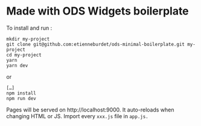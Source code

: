 # Made with ODS Widgets boilerplate
To install and run :

```
mkdir my-project
git clone git@github.com:etienneburdet/ods-minimal-boilerplate.git my-project
cd my-project
yarn
yarn dev
```
or
```
[…]
npm install
npm run dev
```


Pages will be served on http://localhost:9000. It auto-reloads when changing HTML or JS.
Import every `xxx.js` file in `app.js.`
